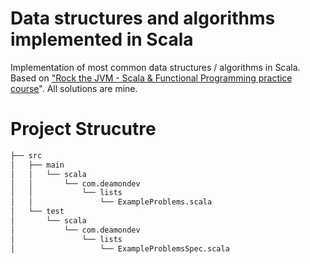 # Data structures and algorithms implemented in Scala
Implementation of most common data structures / algorithms in Scala. Based on ["Rock the JVM - Scala &amp; Functional Programming practice course](https://rockthejvm.com/p/scala-functional-programming-interview-practice)". All solutions are mine. 

# Project Strucutre

```bash
├── src
│   ├── main
│   │   └── scala
│   │       └── com.deamondev
│   │           └── lists
│   │               └── ExampleProblems.scala
│   └── test
│       └── scala
│           └── com.deamondev
│               └── lists
│                   └── ExampleProblemsSpec.scala
```


